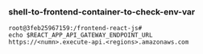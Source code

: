 
### shell-to-frontend-container-to-check-env-var
```
root@3feb25967159:/frontend-react-js# 
echo $REACT_APP_API_GATEWAY_ENDPOINT_URL
https://<numn>.execute-api.<regions>.amazonaws.com
```
